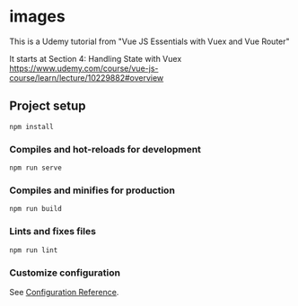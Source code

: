 # images
This is a Udemy tutorial from "Vue JS Essentials with Vuex and Vue Router"

It starts at Section 4: Handling State with Vuex
https://www.udemy.com/course/vue-js-course/learn/lecture/10229882#overview

## Project setup
```
npm install
```

### Compiles and hot-reloads for development
```
npm run serve
```

### Compiles and minifies for production
```
npm run build
```

### Lints and fixes files
```
npm run lint
```

### Customize configuration
See [Configuration Reference](https://cli.vuejs.org/config/).
